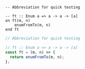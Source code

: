 ```applescript
-- Abbreviation for quick testing
```

```applescript
-- ft :: Enum a => a -> a -> [a]
on ft(m, n)
    enumFromTo(m, n)
end ft
```

```js
// Abbreviation for quick testing
```

```js
// ft :: Enum a => a -> a -> [a]
const ft = (m, n) => {
  return enumFromTo(m, n);
};
```
